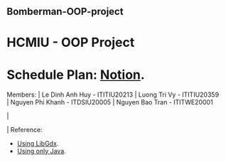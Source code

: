 ## Bomberman-OOP-project
# HCMIU - OOP Project 
# Schedule Plan: [Notion](https://www.notion.so/trivyluong/Project-1f4ee64f8a284f899eb7583df0352fbf).
Members:
| Le Dinh Anh Huy - ITITIU20213
| Luong Tri Vy - ITITIU20359    
| Nguyen Phi Khanh - ITDSIU20005
| Nguyen Bao Tran - ITITWE20001


| 

| Reference: 
- [Using LibGdx](https://github.com/yichen0831/Bomberman_libGdx).
- [Using only Java](https://github.com/blai30/bomberman-java).